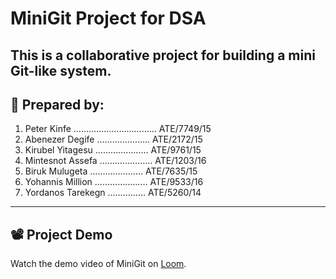 # MiniGit Project for DSA

This is a collaborative project for building a mini Git-like system.
---

## 👥 Prepared by:

1. Peter Kinfe …………………………… ATE/7749/15  
2. Abenezer Degife ………………… ATE/2172/15  
3. Kirubel Yitagesu ………………… ATE/9761/15  
4. Mintesnot Assefa ………………… ATE/1203/16
5. Biruk Mulugeta ………………… ATE/7635/15
6. Yohannis Million ………………… ATE/9533/16  
7. Yordanos Tarekegn …………… ATE/5260/14

---

## 📽️ Project Demo

Watch the demo video of MiniGit on [Loom](https://www.loom.com/share/4b09a07e4803443dbf94c01504f30026?sid=e43fd34b-7743-4275-b949-71aa93a8f54d).